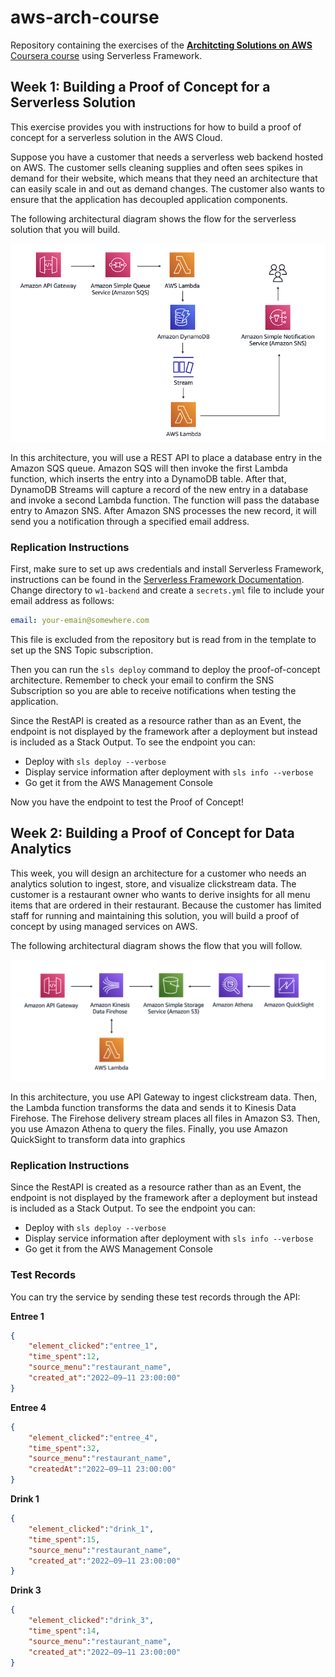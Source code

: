 # aws-arch-course
Repository containing the exercises of the [**Architcting Solutions on AWS** Coursera course](https://www.coursera.org/learn/architecting-solutions-on-aws) using Serverless Framework.

## Week 1: Building a Proof of Concept for a Serverless Solution

This exercise provides you with instructions for how to build a proof of concept for a serverless solution in the AWS Cloud.

Suppose you have a customer that needs a serverless web backend hosted on AWS. The customer sells cleaning supplies and often sees spikes in demand for their website, which means that they need an architecture that can easily scale in and out as demand changes. The customer also wants to ensure that the application has decoupled application components.

The following architectural diagram shows the flow for the serverless solution that you will build.

![Architecture Diagram](w1-backend/arch.png)

In this architecture, you will use a REST API to place a database entry in the Amazon SQS queue. Amazon SQS will then invoke the first Lambda function, which inserts the entry into a DynamoDB table. After that, DynamoDB Streams will capture a record of the new entry in a database and invoke a second Lambda function. The function will pass the database entry to Amazon SNS. After Amazon SNS processes the new record, it will send you a notification through a specified email address.

### Replication Instructions

First, make sure to set up aws credentials and install Serverless Framework, instructions can be found in the [Serverless Framework Documentation](https://www.serverless.com/framework/docs/getting-started). Change directory to `w1-backend` and create a `secrets.yml` file to include your email address as follows:

```yaml
email: your-emain@somewhere.com
```

This file is excluded from the repository but is read from in the template to set up the SNS Topic subscription.

Then you can run the `sls deploy` command to deploy the proof-of-concept architecture. Remember to check your email to confirm the SNS Subscription so you are able to receive notifications when testing the application.

Since the RestAPI is created as a resource rather than as an Event, the endpoint is not displayed by the framework after a deployment but instead is included as a Stack Output. To see the endpoint you can:
 - Deploy with `sls deploy --verbose`
 - Display service information after deployment with `sls info --verbose`
 - Go get it from the AWS Management Console

Now you have the endpoint to test the Proof of Concept!

## Week 2: Building a Proof of Concept for Data Analytics

This week, you will design an architecture for a customer who needs an analytics solution to ingest, store, and visualize clickstream data. The customer is a restaurant owner who wants to derive insights for all menu items that are ordered in their restaurant. Because the customer has limited staff for running and maintaining this solution, you will build a proof of concept by using managed services on AWS.

The following architectural diagram shows the flow that you will follow.

![Architecture Diagram](w2-analytics/arch.png)

In this architecture, you use API Gateway to ingest clickstream data. Then, the Lambda function transforms the data and sends it to Kinesis Data Firehose. The Firehose delivery stream places all files in Amazon S3. Then, you use Amazon Athena to query the files. Finally, you use Amazon QuickSight to transform data into graphics

### Replication Instructions

Since the RestAPI is created as a resource rather than as an Event, the endpoint is not displayed by the framework after a deployment but instead is included as a Stack Output. To see the endpoint you can:
 - Deploy with `sls deploy --verbose`
 - Display service information after deployment with `sls info --verbose`
 - Go get it from the AWS Management Console

### Test Records

You can try the service by sending these test records through the API:

**Entree 1**
```json
{
    "element_clicked":"entree_1",
    "time_spent":12,
    "source_menu":"restaurant_name",
    "created_at":"2022–09–11 23:00:00"
}
```

**Entree 4**
```json
{
    "element_clicked":"entree_4",
    "time_spent":32,
    "source_menu":"restaurant_name",
    "createdAt":"2022–09–11 23:00:00"
}
```

**Drink 1**
```json
{
    "element_clicked":"drink_1",
    "time_spent":15,
    "source_menu":"restaurant_name",
    "created_at":"2022–09–11 23:00:00"
}
```

**Drink 3**
```json
{
    "element_clicked":"drink_3",
    "time_spent":14,
    "source_menu":"restaurant_name",
    "created_at":"2022–09–11 23:00:00"
}
```